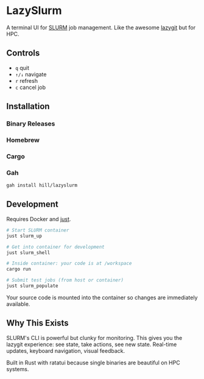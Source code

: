 # LazySlurm

A terminal UI for [SLURM](https://slurm.schedmd.com/overview.html) job management. Like the awesome [lazygit](https://github.com/jesseduffield/lazygit) but for HPC.

## Controls

- `q` quit
- `↑/↓` navigate 
- `r` refresh
- `c` cancel job

## Installation

### Binary Releases

### Homebrew

### Cargo

### Gah

```sh
gah install hill/lazyslurm
```

## Development

Requires Docker and [just](https://github.com/casey/just).

```bash
# Start SLURM container
just slurm_up

# Get into container for development
just slurm_shell

# Inside container: your code is at /workspace
cargo run

# Submit test jobs (from host or container)
just slurm_populate
```

Your source code is mounted into the container so changes are immediately available.

## Why This Exists

SLURM's CLI is powerful but clunky for monitoring. This gives you the lazygit experience: see state, take actions, see new state. Real-time updates, keyboard navigation, visual feedback.

Built in Rust with ratatui because single binaries are beautiful on HPC systems.